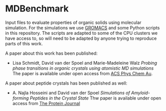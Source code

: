 # MDBenchmark
Input files to evaluate properties of organic solids using molecular simulation.
For the simulations we use [GROMACS](https://www.gromacs.org) and some Python scripts in this repository.
The scripts are adapted to some of the CPU clusters we have access to, so will need to be adapted
by anyone trying to reproduce parts of this work.

A paper about this work has been published:
+ Lisa Schmidt, David van der Spoel and Marie-Madeleine Walz *Probing phase transitions in organic crystals using atomistic MD simulations* The paper is available under open access from [ACS Phys Chem Au](https://doi.org/10.1021/acsphyschemau.2c00045).

A paper about peptide crystals has been published as well:
+ A. Najla Hosseini and David van der Spoel *Simulations of Amyloid-forming Peptides in the Crystal State* Thw paper is available under open access from [The Protein Journal](https://link.springer.com/article/10.1007/s10930-023-10119-3)
